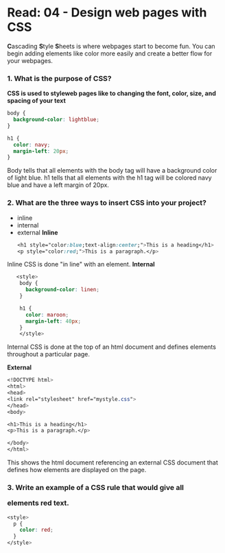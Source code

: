 # Read: 04 - Design web pages with CSS
**C**ascading **S**tyle **S**heets is where webpages start to become fun. You can begin adding elements like color more easily and create a better flow for your webpages.

### 1. What is the purpose of CSS?
**CSS is used to styleweb pages like to changing the font, color, size, and spacing of your text**
```css
body {
  background-color: lightblue;
}

h1 {
  color: navy;
  margin-left: 20px;
}
```
Body tells that all elements with the body tag will have a background color of light blue.
h1 tells that all elements with the h1 tag will be colored navy blue and have a left margin of 20px.

### 2. What are the three ways to insert CSS into your project?
* inline
* internal
* external
**Inline**
  ```css
  <h1 style="color:blue;text-align:center;">This is a heading</h1>
  <p style="color:red;">This is a paragraph.</p>
  ```
Inline CSS is done "in line" with an element.
**Internal**
```css
   <style>
    body {
      background-color: linen;
    }

    h1 {
      color: maroon;
      margin-left: 40px;
    }
    </style>
```
Internal CSS is done at the top of an html document and defines elements throughout a particular page.

**External**
```css
<!DOCTYPE html>
<html>
<head>
<link rel="stylesheet" href="mystyle.css">
</head>
<body>

<h1>This is a heading</h1>
<p>This is a paragraph.</p>

</body>
</html>
```
This shows the html document referencing an external CSS document that defines how elements are displayed on the page.

### 3. Write an example of a CSS rule that would give all <p> elements red text.
```css
<style>
  p {
    color: red;
  }
</style>
```




